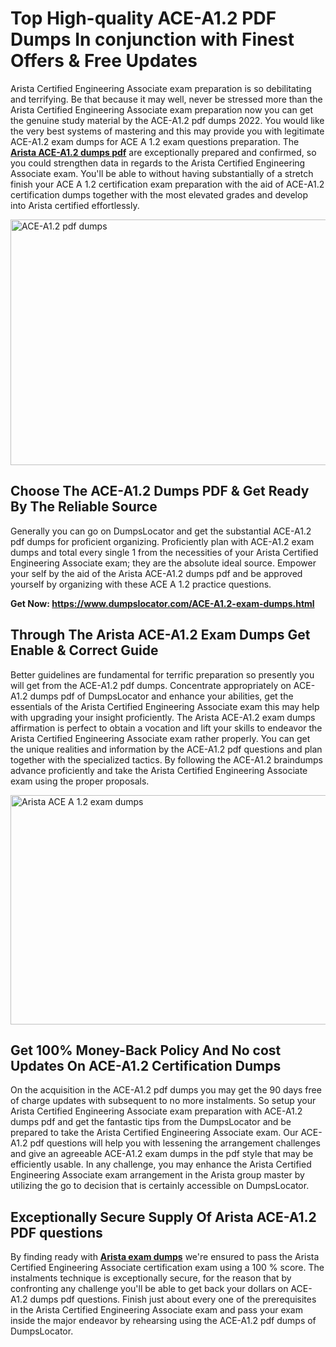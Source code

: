 <h1><strong>Top High-quality ACE-A1.2 PDF Dumps In conjunction with Finest Offers &amp; Free Updates</strong></h1>
<p>Arista Certified Engineering Associate exam preparation is so debilitating and terrifying. Be that because it may well, never be stressed more than the Arista Certified Engineering Associate exam preparation now you can get the genuine study material by the ACE-A1.2 pdf dumps 2022. You would like the very best systems of mastering and this may provide you with legitimate ACE-A1.2 exam dumps for ACE A 1.2 exam questions preparation. The <strong><a href="https://www.dumpslocator.com/ACE-A1.2-exam-dumps.html">Arista ACE-A1.2 dumps pdf</a></strong> are exceptionally prepared and confirmed, so you could strengthen data in regards to the Arista Certified Engineering Associate exam. You'll be able to without having substantially of a stretch finish your ACE A 1.2 certification exam preparation with the aid of ACE-A1.2 certification dumps together with the most elevated grades and develop into Arista certified effortlessly.</p>
<p><img src="https://i.ibb.co/SKhFh8d/Pastel-Purple-Computer-UI-Class-Syllabus-Education-Presentation.png" alt="ACE-A1.2 pdf dumps" width="700" height="393" /></p>
<h2><strong>Choose The ACE-A1.2 Dumps PDF &amp; Get Ready By The Reliable Source</strong></h2>
<p>Generally you can go on DumpsLocator and get the substantial ACE-A1.2 pdf dumps for proficient organizing. Proficiently plan with ACE-A1.2 exam dumps and total every single 1 from the necessities of your Arista Certified Engineering Associate exam; they are the absolute ideal source. Empower your self by the aid of the Arista ACE-A1.2 dumps pdf and be approved yourself by organizing with these ACE A 1.2 practice questions.</p>
<p><strong>Get Now: <a href="https://www.dumpslocator.com/ACE-A1.2-exam-dumps.html">https://www.dumpslocator.com/ACE-A1.2-exam-dumps.html</a></strong></p>
<h2><strong>Through The Arista ACE-A1.2 Exam Dumps Get Enable &amp; Correct Guide</strong></h2>
<p>Better guidelines are fundamental for terrific preparation so presently you will get from the ACE-A1.2 pdf dumps. Concentrate appropriately on ACE-A1.2 dumps pdf of DumpsLocator and enhance your abilities, get the essentials of the Arista Certified Engineering Associate exam this may help with upgrading your insight proficiently. The Arista ACE-A1.2 exam dumps affirmation is perfect to obtain a vocation and lift your skills to endeavor the Arista Certified Engineering Associate exam rather properly. You can get the unique realities and information by the ACE-A1.2 pdf questions and plan together with the specialized tactics. By following the ACE-A1.2 braindumps advance proficiently and take the Arista Certified Engineering Associate exam using the proper proposals.</p>
<p><a href="https://www.dumpslocator.com/ACE-A1.2-exam-dumps.html"><img src="https://i.ibb.co/NtZbgjG/Blue-and-White-Medical-Dental-Clinic-Facebook-Ad.png" alt="Arista ACE A 1.2 exam dumps" width="700" height="367" /></a></p>
<h2><strong>Get 100% Money-Back Policy And No cost Updates On ACE-A1.2 Certification Dumps</strong></h2>
<p>On the acquisition in the ACE-A1.2 pdf dumps you may get the 90 days free of charge updates with subsequent to no more instalments. So setup your Arista Certified Engineering Associate exam preparation with ACE-A1.2 dumps pdf and get the fantastic tips from the DumpsLocator and be prepared to take the Arista Certified Engineering Associate exam. Our ACE-A1.2 pdf questions will help you with lessening the arrangement challenges and give an agreeable ACE-A1.2 exam dumps in the pdf style that may be efficiently usable. In any challenge, you may enhance the Arista Certified Engineering Associate exam arrangement in the Arista group master by utilizing the go to decision that is certainly accessible on DumpsLocator.</p>
<h2><strong>Exceptionally Secure Supply Of Arista ACE-A1.2 PDF questions</strong></h2>
<p>By finding ready with <strong><a href="https://www.dumpslocator.com/arista-exams.html">Arista exam dumps</a></strong> we're ensured to pass the Arista Certified Engineering Associate certification exam using a 100 % score. The instalments technique is exceptionally secure, for the reason that by confronting any challenge you'll be able to get back your dollars on ACE-A1.2 dumps pdf questions. Finish just about every one of the prerequisites in the Arista Certified Engineering Associate exam and pass your exam inside the major endeavor by rehearsing using the ACE-A1.2 pdf dumps of DumpsLocator.</p>
